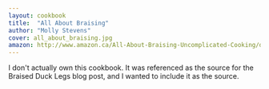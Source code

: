 ```yaml
---
layout: cookbook
title:  "All About Braising"
author: "Molly Stevens"
cover: all_about_braising.jpg
amazon: http://www.amazon.ca/All-About-Braising-Uncomplicated-Cooking/dp/0393052303
---
```


I don't actually own this cookbook. It was referenced as the source for the Braised Duck Legs blog post, and I wanted to include it as the source.